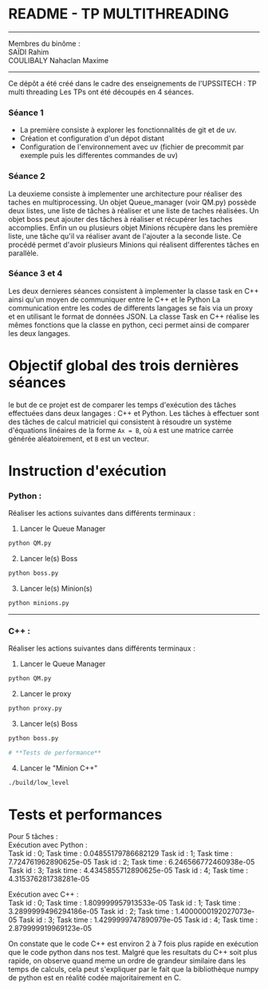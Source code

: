 # README - TP MULTITHREADING 

---
Membres du binôme : <br>
SAÏDI Rahim <br>
COULIBALY Nahaclan Maxime 

---

Ce dépôt a été créé dans le cadre des enseignements de l'UPSSITECH : TP multi threading
Les TPs ont été découpés en 4 séances. 

### **Séance 1** 
* La première consiste à explorer les fonctionnalités de git et de uv. 
* Création et configuration d'un dépot distant
* Configuration de l'environnement avec uv (fichier de precommit par exemple puis les differentes commandes de uv)

### **Séance 2**
La deuxieme consiste à implementer une architecture pour réaliser des taches en multiprocessing.
Un objet Queue_manager (voir QM.py) possède deux listes, une liste de tâches à réaliser et une liste de taches réalisées. 
Un objet boss peut ajouter des tâches à réaliser et récupérer les taches accomplies. 
Enfin un ou plusieurs objet Minions récupère dans les première liste, une tâche qu'il va réaliser avant de l'ajouter a la seconde liste. 
Ce procédé permet d'avoir plusieurs Minions qui réalisent differentes tâches en parallèle. 

### **Séance 3 et 4**
Les deux dernieres séances consistent à implementer la classe task en C++ ainsi qu'un moyen de communiquer entre le C++ et le Python
La communication entre les codes de differents langages se fais via un proxy et en utilisant le format de données JSON.
La classe Task en C++ réalise les mêmes fonctions que la classe en python, ceci permet ainsi de comparer les deux langages.

# **Objectif global des trois dernières séances**

le but de ce projet est de comparer les temps d'exécution des tâches effectuées dans deux langages : C++ et Python. Les tâches à effectuer sont des tâches de calcul matriciel qui  consistent à résoudre un système d'équations linéaires de la forme `Ax = B`, où `A` est une matrice carrée générée aléatoirement, et `B` est un vecteur.

# **Instruction d'exécution**

### **Python :**  
Réaliser les actions suivantes dans différents terminaux : 
1. Lancer le Queue Manager 
```bash
python QM.py
```
2. Lancer le(s) Boss
 ```bash
python boss.py
```

3. Lancer le(s) Minion(s)
 ```bash
python minions.py
```
---
### **C++** : 
Réaliser les actions suivantes dans différents terminaux : 
1. Lancer le Queue Manager 
```bash
python QM.py
```
2. Lancer le proxy 
 ```bash
python proxy.py
```
3. Lancer le(s) Boss
 ```bash
python boss.py

# **Tests de performance**
```
4. Lancer le "Minion C++"
 ```bash
./build/low_level
```
# **Tests et performances**
Pour 5 tâches : <br>
Exécution avec Python : <br>
Task id : 0; Task time : 0.04855179786682129
Task id : 1; Task time : 7.724761962890625e-05
Task id : 2; Task time : 6.246566772460938e-05
Task id : 3; Task time : 4.4345855712890625e-05
Task id : 4; Task time : 4.315376281738281e-05

Exécution avec C++ : <br>
Task id : 0; Task time : 1.809999957913533e-05
Task id : 1; Task time : 3.2899999496294186e-05
Task id : 2; Task time : 1.4000000192027073e-05
Task id : 3; Task time : 1.4299999747890979e-05
Task id : 4; Task time : 2.879999919969123e-05


On constate que le code C++ est environ 2 à 7 fois plus rapide en exécution que le code python dans nos test. Malgré que les resultats du C++ soit plus rapide, on observe quand meme un ordre de grandeur similaire dans les temps de calculs, cela peut s'expliquer par le fait que la bibliothèque numpy de python est en réalité codée majoritairement en C. 




